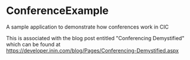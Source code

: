 ConferenceExample
======================

A sample application to demonstrate how conferences work in CIC

This is associated with the blog post entitled "Conferencing Demystified" which can be found at https://developer.inin.com/blog/Pages/Conferencing-Demystified.aspx
